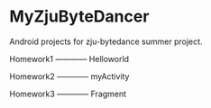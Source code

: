 # MyZjuByteDancer
Android projects for zju-bytedance summer project.

Homework1 ———— Helloworld

Homework2 ———— myActivity

Homework3 ———— Fragment
